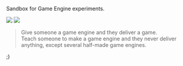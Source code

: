 Sandbox for Game Engine experiments. 

![](Docs/scene.png)
![](Docs/physics.gif)

> Give someone a game engine and they deliver a game.  
> Teach someone to make a game engine and they never deliver anything, except several half-made game engines.

;)
